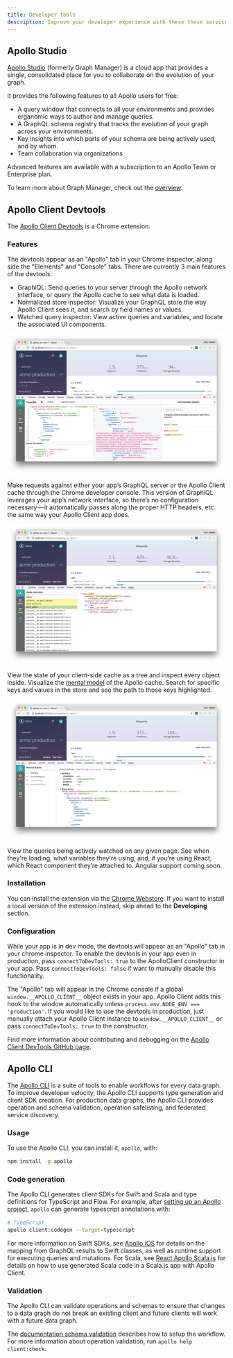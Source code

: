 ```yaml
---
title: Developer tools
description: Improve your developer experience with these these services and extensions
---
```


## Apollo Studio

[Apollo Studio](https://www.apollographql.com/docs/platform/graph-manager-overview/) (formerly Graph Manager) is a cloud app that provides a single, consolidated place for you to collaborate on the evolution of your graph.

It provides the following features to all Apollo users for free:

- A query window that connects to all your environments and provides erganomic ways to author and manage queries.
- A GraphQL schema registry that tracks the evolution of your graph across your environments.
- Key insights into which parts of your schema are being actively used, and by whom.
- Team collaboration via organizations

Advanced features are available with a subscription to an Apollo Team or Enterprise plan.

To learn more about Graph Manager, check out the [overview](https://www.apollographql.com/docs/platform/graph-manager-overview/).

## Apollo Client Devtools

The [Apollo Client Devtools](https://chrome.google.com/webstore/detail/apollo-client-developer-t/jdkknkkbebbapilgoeccciglkfbmbnfm) is a Chrome extension.

### Features

The devtools appear as an "Apollo" tab in your Chrome inspector, along side the "Elements" and "Console" tabs. There are currently 3 main features of the devtools:

 * GraphiQL: Send queries to your server through the Apollo network interface, or query the Apollo cache to see what data is loaded.
 * Normalized store inspector: Visualize your GraphQL store the way Apollo Client sees it, and search by field names or values.
 * Watched query inspector: View active queries and variables, and locate the associated UI components.

 ![GraphiQL Console](../assets/devtools/apollo-client-devtools/apollo-devtools-graphiql.png)

Make requests against either your app’s GraphQL server or the Apollo Client cache through the Chrome developer console. This version of GraphiQL leverages your app’s network interface, so there’s no configuration necessary — it automatically passes along the proper HTTP headers, etc. the same way your Apollo Client app does.

![Store Inspector](../assets/devtools/apollo-client-devtools/apollo-devtools-store.png)

View the state of your client-side cache as a tree and inspect every object inside. Visualize the [mental model](https://blog.apollographql.com/the-concepts-of-graphql-bc68bd819be3) of the Apollo cache. Search for specific keys and values in the store and see the path to those keys highlighted.

![Watched Query Inspector](../assets/devtools/apollo-client-devtools/apollo-devtools-queries.png)

View the queries being actively watched on any given page. See when they're loading, what variables they're using, and, if you’re using React, which React component they’re attached to. Angular support coming soon.

### Installation

You can install the extension via the [Chrome Webstore](https://chrome.google.com/webstore/detail/apollo-client-developer-t/jdkknkkbebbapilgoeccciglkfbmbnfm).
If you want to install a local version of the extension instead, skip ahead to the __Developing__ section.

### Configuration

While your app is in dev mode, the devtools will appear as an "Apollo" tab in your chrome inspector. To enable the devtools in your app even in production, pass `connectToDevTools: true` to the ApolloClient constructor in your app.  Pass `connectToDevTools: false` if want to manually disable this functionality.

The "Apollo" tab will appear in the Chrome console if a global `window.__APOLLO_CLIENT__` object exists in your app. Apollo Client adds this hook to the window automatically unless `process.env.NODE_ENV === 'production'`. If you would like to use the devtools in production, just manually attach your Apollo Client instance to `window.__APOLLO_CLIENT__` or pass `connectToDevTools: true` to the constructor.

Find more information about contributing and debugging on the [Apollo Client DevTools GitHub page](https://github.com/apollographql/apollo-client-devtools).


## Apollo CLI

The [Apollo CLI](https://www.apollographql.com/docs/devtools/cli/) is a suite of tools to enable workflows for  every data graph. To improve developer velocity, the Apollo CLI supports type generation and client SDK creation. For production data graphs, the Apollo CLI provides operation and schema validation, operation safelisting, and federated service discovery.

### Usage

To use the Apollo CLI, you can install it, `apollo`, with:

```bash
npm install -g apollo
```

### Code generation

The Apollo CLI generates client SDKs for Swift and Scala and type definitions for TypeScript and Flow. For example, after [setting up an Apollo project](https://www.apollographql.com/docs/devtools/apollo-config/), `apollo` can generate typescript annotations with:

```bash
# TypeScript
apollo client:codegen --target=typescript
```

For more information on Swift SDKs, see [Apollo iOS](https://www.apollographql.com/docs/ios/) for details on the mapping from GraphQL results to Swift classes, as well as runtime support for executing queries and mutations. For Scala, see [React Apollo Scala.js](https://www.apollographql.com/docs/scalajs/) for details on how to use generated Scala code in a Scala.js app with Apollo Client.

### Validation

The Apollo CLI can validate operations and schemas to ensure that changes to a data graph do not break an existing client and future clients will work with a future data graph.

The [documentation schema validation](https://www.apollographql.com/docs/graph-manager/schema-validation/) describes how to setup the workflow. For more information about operation validation, run `apollo help client:check`.
